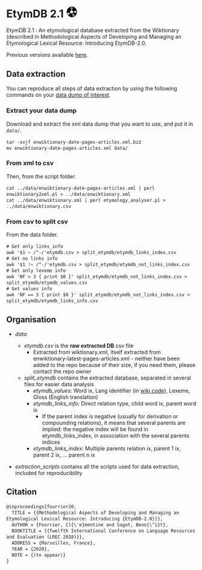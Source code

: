 # EtymDB 2.1 <img src="static/icon_white.png" width="6%">
EtymDB 2.1 : An etymological database extracted from the Wiktionary (described in Methodological Aspects of Developing and Managing an Etymological Lexical Resource: Introducing EtymDB-2.0.

Previous versions available [here](https://team.inria.fr/almanach/etymdb/).

## Data extraction
You can reproduce all steps of data extraction by using the following commands on your [data dump of interest](https://dumps.wikimedia.org/enwiktionary/latest/). 

### Extract your data dump
Download and extract the xml data dump that you want to use, and put it in `data/`.

```
tar -xvjf enwiktionary-date-pages-articles.xml.bz2 
mv enwiktionary-date-pages-articles.xml data/
```

### From xml to csv
Then, from the script folder.

```
cat ../data/enwiktionary-date-pages-articles.xml | perl enwiktionary2xml.pl > ../data/enwiktionary.xml
cat ../data/enwiktionary.xml | perl etymology_analyser.pl > ../data/enwiktionary.csv
```

### From csv to split csv
From the data folder.

```
# Get only links_info
awk '$1 ~ /^-/'etymdb.csv > split_etymdb/etymdb_links_index.csv
# Get no links info
awk '$1 !~ /^-/'etymdb.csv > split_etymdb/etymdb_not_links_index.csv
# Get only lexeme info
awk 'NF > 3 { print $0 }' split_etymdb/etymdb_not_links_index.csv > split_etymdb/etymdb_values.csv
# Get values info
awk 'NF == 3 { print $0 }' split_etymdb/etymdb_not_links_index.csv > split_etymdb/etymdb_links_info.csv
```


## Organisation
- *data* 
	- *etymdb.csv* is the **raw extracted DB** csv file 
		- Extracted from wiktionary.xml, itself extracted from enwiktionary-latest-pages-articles.xml - neither have been added to the repo because of their size, if you need them, please contact the repo owner
	- *split\_etymdb* contains the extracted database, separated in several files for easier data analysis
		- *etymdb\_values*: Word ix, Lang identifier (in [wiki code](https://en.wiktionary.org/wiki/Wiktionary:List_of_languages)), Lexeme, Gloss (English translation)   
		- *etymdb\_links\_info*: Direct relation type, child word ix, parent word ix 
			- If the parent index is negative (usually for derivation or compounding relations), it means that several parents are implied: the negative index will be found in etymdb\_links\_index, in association with the several parents indices
		- *etymdb\_links\_index*: Multiple parents relation ix, parent 1 ix, parent 2 ix, ... parent n ix

- *extraction_scripts* contains all the scripts used for data extraction, included for reproducibility

## Citation
```
@inproceedings{fourrier20,
  TITLE = {{Methodological Aspects of Developing and Managing an Etymological Lexical Resource: Introducing {EtymDB-2.0}}},
  AUTHOR = {Fourrier, Cl{\'e}mentine and Sagot, Beno{\^i}t},
  BOOKTITLE = {{Twelfth International Conference on Language Resources and Evaluation (LREC 2018)}},
  ADDRESS = {Marseilles, France},
  YEAR = {2020},
  NOTE = {(to appear)}
}
